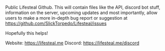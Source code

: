 Public Lifesteal Github. This will contain files like the API, discord bot stuff, information on the server, upcoming updates and most importantly, allow users to make a more in-depth bug report or suggestion at https://github.com/SlickTorpedo/Lifesteal/issues

Hopefully this helps!

Website: https://lifesteal.me
Discord: https://lifesteal.me/discord
